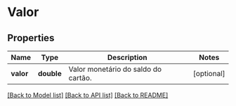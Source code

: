 # Valor

## Properties
Name | Type | Description | Notes
------------ | ------------- | ------------- | -------------
**valor** | **double** | Valor monetário do saldo do cartão. | [optional] 

[[Back to Model list]](../README.md#documentation-for-models) [[Back to API list]](../README.md#documentation-for-api-endpoints) [[Back to README]](../README.md)


